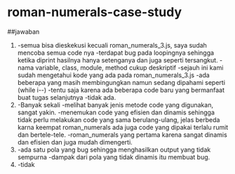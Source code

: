 # roman-numerals-case-study


##jawaban
1. -semua bisa dieskekusi kecuali roman_numerals_3.js, saya sudah mencoba semua code nya
   -terdapat bug pada loopingnya sehingga ketika diprint hasilnya hanya setenganya dan juga seperti tersangkut.
   -nama variable, class, module, method cukup deskriptif
   -sejauh ini kami sudah mengetahui kode yang ada pada roman_numerals_3.js
   -ada beberapa yang masih membingungkan namun sedang dipahami seperti (while i--)
   -tentu saja karena ada beberapa code baru yang bermanfaat buat tugas selanjutnya
   -tidak ada.
2. -Banyak sekali
   -melihat banyak jenis metode code yang digunakan, sangat yakin.
   -menemukan code yang efisien dan dinamis sehingga tidak perlu melakukan code yang sama berulang-ulang, jelas berbeda karna
    keempat roman_numerals ada juga code yang dipakai terlalu rumit dan bertele-tele.
   -roman_numerals yang pertama karena sangat dinamis dan efisien dan juga mudah dimengerti.
3. -ada satu pola yang bug sehingga menghasilkan output yang tidak sempurna
   -dampak dari pola yang tidak dinamis itu membuat bug.
4. -tidak
